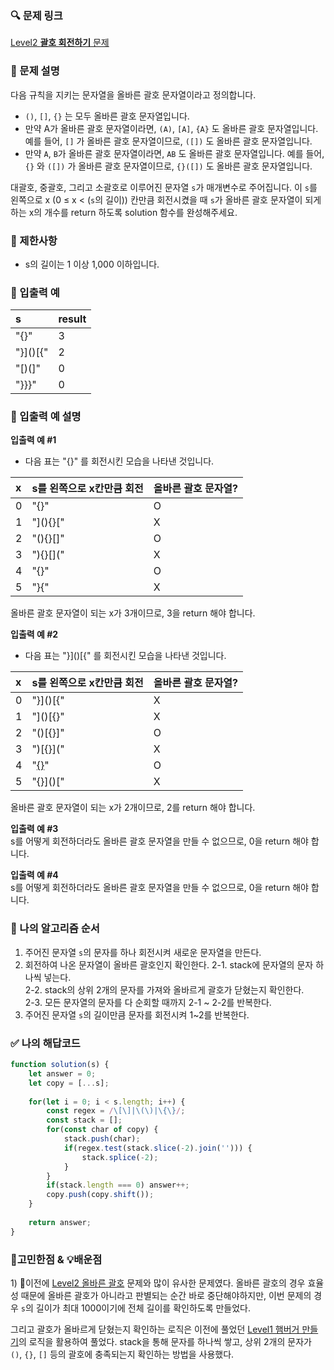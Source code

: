 ### 🔍 문제 링크
[Level2 **괄호 회전하기** 문제](https://school.programmers.co.kr/learn/courses/30/lessons/76502)

### 📘 문제 설명
다음 규칙을 지키는 문자열을 올바른 괄호 문자열이라고 정의합니다.

- `()`, `[]`, `{}` 는 모두 올바른 괄호 문자열입니다.
- 만약 A가 올바른 괄호 문자열이라면, `(A)`, `[A]`, `{A}` 도 올바른 괄호 문자열입니다. 예를 들어, `[]` 가 올바른 괄호 문자열이므로, `([])` 도 올바른 괄호 문자열입니다.
- 만약 `A`, `B`가 올바른 괄호 문자열이라면, `AB` 도 올바른 괄호 문자열입니다. 예를 들어, `{}` 와 `([])` 가 올바른 괄호 문자열이므로, `{}([])` 도 올바른 괄호 문자열입니다.

대괄호, 중괄호, 그리고 소괄호로 이루어진 문자열 `s`가 매개변수로 주어집니다. 이 `s`를 왼쪽으로 x (0 ≤ x < (`s`의 길이)) 칸만큼 회전시켰을 때 `s`가 올바른 괄호 문자열이 되게 하는 x의 개수를 return 하도록 solution 함수를 완성해주세요.

### 📕 제한사항
- s의 길이는 1 이상 1,000 이하입니다.

### 📙 입출력 예
|s|result|
|:---|:---|
|"[](){}"|3|
|"}]()[{"|2|
|"[)(]"|0|
|"}}}"|0|

### 📒 입출력 예 설명
**입출력 예 #1**  
- 다음 표는 "[](){}" 를 회전시킨 모습을 나타낸 것입니다.

|x|s를 왼쪽으로 x칸만큼 회전|올바른 괄호 문자열?|
|:---|:---|:---|
|0|"[](){}"|O|
|1|"](){}["|X|
|2|"(){}[]"|O|
|3|"){}[]("|X|
|4|"{}[]()"|O|
|5|"}[](){"|X|

올바른 괄호 문자열이 되는 x가 3개이므로, 3을 return 해야 합니다.

**입출력 예 #2**  
- 다음 표는 "}]()[{" 를 회전시킨 모습을 나타낸 것입니다.

|x|s를 왼쪽으로 x칸만큼 회전|올바른 괄호 문자열?|
|:---|:---|:---|
|0|"}]()[{"|X|
|1|"]()[{}"|X|
|2|"()[{}]"|O|
|3|")[{}]("|X|
|4|"[{}]()"|O|
|5|"{}]()["|X|

올바른 괄호 문자열이 되는 x가 2개이므로, 2를 return 해야 합니다.

**입출력 예 #3**  
s를 어떻게 회전하더라도 올바른 괄호 문자열을 만들 수 없으므로, 0을 return 해야 합니다.

**입출력 예 #4**  
s를 어떻게 회전하더라도 올바른 괄호 문자열을 만들 수 없으므로, 0을 return 해야 합니다.

### 📔 나의 알고리즘 순서
1. 주어진 문자열 `s`의 문자를 하나 회전시켜 새로운 문자열을 만든다.
2. 회전하여 나온 문자열이 올바른 괄호인지 확인한다.
   2-1. stack에 문자열의 문자 하나씩 넣는다.  
   2-2. stack의 상위 2개의 문자를 가져와 올바르게 괄호가 닫혔는지 확인한다.  
   2-3. 모든 문자열의 문자를 다 순회할 때까지 2-1 ~ 2-2를 반복한다.
3. 주어진 문자열 `s`의 길이만큼 문자를 회전시켜 1~2를 반복한다.

### ✅ 나의 해답코드
```javascript
function solution(s) {
    let answer = 0;
    let copy = [...s];
    
    for(let i = 0; i < s.length; i++) {
        const regex = /\[\]|\(\)|\{\}/;
        const stack = [];
        for(const char of copy) {
            stack.push(char);
            if(regex.test(stack.slice(-2).join(''))) {
                stack.splice(-2);
            }
        }
        if(stack.length === 0) answer++;
        copy.push(copy.shift());
    }
    
    return answer;
}
```

### 📝고민한점 & 💡배운점
1\) 🤔이전에 [Level2 올바른 괄호](../%EC%98%AC%EB%B0%94%EB%A5%B8%EA%B4%84%ED%98%B8/problem.md) 문제와 많이 유사한 문제였다. 올바른 괄호의 경우 효율성 때문에 올바른 괄호가 아니라고 판별되는 순간 바로 중단해야하지만, 이번 문제의 경우 `s`의 길이가 최대 1000이기에 전체 길이를 확인하도록 만들었다. 

그리고 괄호가 올바르게 닫혔는지 확인하는 로직은 이전에 풀었던 [Level1 햄버거 만들기](../../level1/%ED%96%84%EB%B2%84%EA%B1%B0%EB%A7%8C%EB%93%A4%EA%B8%B0/problem.md)의 로직을 활용하여 풀었다. stack을 통해 문자를 하나씩 쌓고, 상위 2개의 문자가 `()`, `{}`, `[]` 등의 괄호에 충족되는지 확인하는 방법을 사용했다.